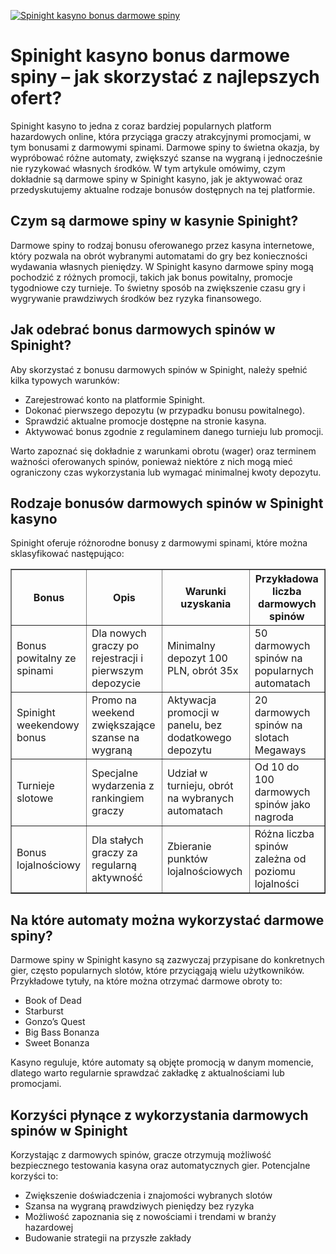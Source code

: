[![Spinight kasyno bonus darmowe spiny](https://123-caf.pages.dev/gitsignup.png)](https://vrmoo.ru/Bt82HjjY)

<h1>Spinight kasyno bonus darmowe spiny – jak skorzystać z najlepszych ofert?</h1> <p>Spinight kasyno to jedna z coraz bardziej popularnych platform hazardowych online, która przyciąga graczy atrakcyjnymi promocjami, w tym bonusami z darmowymi spinami. Darmowe spiny to świetna okazja, by wypróbować różne automaty, zwiększyć szanse na wygraną i jednocześnie nie ryzykować własnych środków. W tym artykule omówimy, czym dokładnie są darmowe spiny w Spinight kasyno, jak je aktywować oraz przedyskutujemy aktualne rodzaje bonusów dostępnych na tej platformie.</p>  <h2>Czym są darmowe spiny w kasynie Spinight?</h2> <p>Darmowe spiny to rodzaj bonusu oferowanego przez kasyna internetowe, który pozwala na obrót wybranymi automatami do gry bez konieczności wydawania własnych pieniędzy. W Spinight kasyno darmowe spiny mogą pochodzić z różnych promocji, takich jak bonus powitalny, promocje tygodniowe czy turnieje. To świetny sposób na zwiększenie czasu gry i wygrywanie prawdziwych środków bez ryzyka finansowego.</p>  <h2>Jak odebrać bonus darmowych spinów w Spinight?</h2> <p>Aby skorzystać z bonusu darmowych spinów w Spinight, należy spełnić kilka typowych warunków:</p> <ul>   <li>Zarejestrować konto na platformie Spinight.</li>   <li>Dokonać pierwszego depozytu (w przypadku bonusu powitalnego).</li>   <li>Sprawdzić aktualne promocje dostępne na stronie kasyna.</li>   <li>Aktywować bonus zgodnie z regulaminem danego turnieju lub promocji.</li> </ul> <p>Warto zapoznać się dokładnie z warunkami obrotu (wager) oraz terminem ważności oferowanych spinów, ponieważ niektóre z nich mogą mieć ograniczony czas wykorzystania lub wymagać minimalnej kwoty depozytu.</p>  <h2>Rodzaje bonusów darmowych spinów w Spinight kasyno</h2> <p>Spinight oferuje różnorodne bonusy z darmowymi spinami, które można sklasyfikować następująco:</p> <table border="1" cellpadding="8" cellspacing="0">   <thead>     <tr>       <th>Bonus</th>       <th>Opis</th>       <th>Warunki uzyskania</th>       <th>Przykładowa liczba darmowych spinów</th>     </tr>   </thead>   <tbody>     <tr>       <td>Bonus powitalny ze spinami</td>       <td>Dla nowych graczy po rejestracji i pierwszym depozycie</td>       <td>Minimalny depozyt 100 PLN, obrót 35x</td>       <td>50 darmowych spinów na popularnych automatach</td>     </tr>     <tr>       <td>Spinight weekendowy bonus</td>       <td>Promo na weekend zwiększające szanse na wygraną</td>       <td>Aktywacja promocji w panelu, bez dodatkowego depozytu</td>       <td>20 darmowych spinów na slotach Megaways</td>     </tr>     <tr>       <td>Turnieje slotowe</td>       <td>Specjalne wydarzenia z rankingiem graczy</td>       <td>Udział w turnieju, obrót na wybranych automatach</td>       <td>Od 10 do 100 darmowych spinów jako nagroda</td>     </tr>     <tr>       <td>Bonus lojalnościowy</td>       <td>Dla stałych graczy za regularną aktywność</td>       <td>Zbieranie punktów lojalnościowych</td>       <td>Różna liczba spinów zależna od poziomu lojalności</td>     </tr>   </tbody> </table>  <h2>Na które automaty można wykorzystać darmowe spiny?</h2> <p>Darmowe spiny w Spinight kasyno są zazwyczaj przypisane do konkretnych gier, często popularnych slotów, które przyciągają wielu użytkowników. Przykładowe tytuły, na które można otrzymać darmowe obroty to:</p> <ul>   <li>Book of Dead</li>   <li>Starburst</li>   <li>Gonzo’s Quest</li>   <li>Big Bass Bonanza</li>   <li>Sweet Bonanza</li> </ul> <p>Kasyno reguluje, które automaty są objęte promocją w danym momencie, dlatego warto regularnie sprawdzać zakładkę z aktualnościami lub promocjami.</p>  <h2>Korzyści płynące z wykorzystania darmowych spinów w Spinight</h2> <p>Korzystając z darmowych spinów, gracze otrzymują możliwość bezpiecznego testowania kasyna oraz automatycznych gier. Potencjalne korzyści to:</p> <ul>   <li>Zwiększenie doświadczenia i znajomości wybranych slotów</li>   <li>Szansa na wygraną prawdziwych pieniędzy bez ryzyka</li>   <li>Możliwość zapoznania się z nowościami i trendami w branży hazardowej</li>   <li>Budowanie strategii na przyszłe zakłady</li> </ul>
